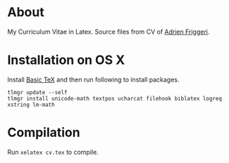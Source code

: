 # About

My Curriculum Vitae in Latex. Source files from CV of [Adrien Friggeri](https://github.com/afriggeri/).

# Installation on OS X

Install [Basic TeX](http://www.tug.org/mactex/morepackages.html) and then run following to install packages.

```
tlmgr update --self
tlmgr install unicode-math textpos ucharcat filehook biblatex logreq xstring lm-math
```

# Compilation

Run `xelatex cv.tex` to compile.
